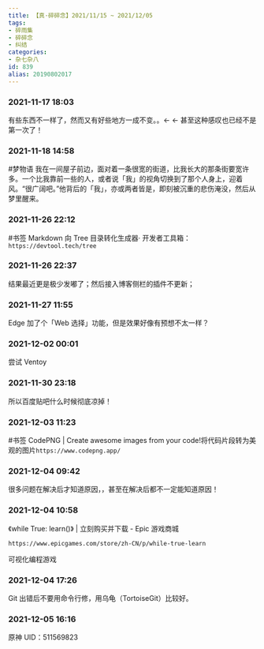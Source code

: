 ```yaml
---
title: 【真·碎碎念】2021/11/15 ~ 2021/12/05
tags:
- 碎雨集
- 碎碎念
- 纠结
categories:
- 杂七杂八
id: 839
alias: 20190802017
---
```

### 2021-11-17 18:03
有些东西不一样了，然而又有好些地方一成不变。。← ← 甚至这种感叹也已经不是第一次了！

<!--more-->

### 2021-11-18 14:58
\#梦物语 我在一间屋子前边，面对着一条很宽的街道，比我长大的那条街要宽许多。一个比我靠前一些的人，或者说「我」的视角切换到了那个人身上，迎着风。“很广阔吧。”他背后的「我」，亦或两者皆是，即刻被沉重的悲伤淹没，然后从梦里醒来。

### 2021-11-26 22:12
\#书签 Markdown 向 Tree 目录转化生成器· 开发者工具箱：`https://devtool.tech/tree`

### 2021-11-26 22:37
结果最近更是极少发嘟了；然后接入博客侧栏的插件不更新；

### 2021-11-27 11:55
Edge 加了个「Web 选择」功能，但是效果好像有预想不太一样？

### 2021-12-02 00:01
尝试 Ventoy

### 2021-11-30 23:18
所以百度贴吧什么时候彻底凉掉！

### 2021-12-03 11:23
\#书签 CodePNG | Create awesome images from your code!将代码片段转为美观的图片`https://www.codepng.app/`

### 2021-12-04 09:42
很多问题在解决后才知道原因，，甚至在解决后都不一定能知道原因！

### 2021-12-04 10:58
《while True: learn()》 | 立刻购买并下载 - Epic 游戏商城

`https://www.epicgames.com/store/zh-CN/p/while-true-learn`

可视化编程游戏

### 2021-12-04 17:26
Git 出错后不要用命令行修，用乌龟（TortoiseGit）比较好。

### 2021-12-05 16:16
原神 UID：511569823
